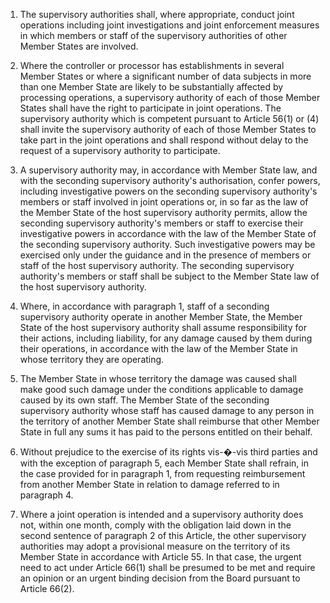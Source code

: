1. The supervisory authorities shall, where appropriate, conduct joint operations including joint investigations and joint enforcement measures in which members or staff of the supervisory authorities of other Member States are involved.

2. Where the controller or processor has establishments in several Member States or where a significant number of data subjects in more than one Member State are likely to be substantially affected by processing operations, a supervisory authority of each of those Member States shall have the right to participate in joint operations. The supervisory authority which is competent pursuant to Article 56(1) or (4) shall invite the supervisory authority of each of those Member States to take part in the joint operations and shall respond without delay to the request of a supervisory authority to participate.

3. A supervisory authority may, in accordance with Member State law, and with the seconding supervisory authority's authorisation, confer powers, including investigative powers on the seconding supervisory authority's members or staff involved in joint operations or, in so far as the law of the Member State of the host supervisory authority permits, allow the seconding supervisory authority's members or staff to exercise their investigative powers in accordance with the law of the Member State of the seconding supervisory authority. Such investigative powers may be exercised only under the guidance and in the presence of members or staff of the host supervisory authority. The seconding supervisory authority's members or staff shall be subject to the Member State law of the host supervisory authority.

4. Where, in accordance with paragraph 1, staff of a seconding supervisory authority operate in another Member State, the Member State of the host supervisory authority shall assume responsibility for their actions, including liability, for any damage caused by them during their operations, in accordance with the law of the Member State in whose territory they are operating.

5. The Member State in whose territory the damage was caused shall make good such damage under the conditions applicable to damage caused by its own staff. The Member State of the seconding supervisory authority whose staff has caused damage to any person in the territory of another Member State shall reimburse that other Member State in full any sums it has paid to the persons entitled on their behalf.

6. Without prejudice to the exercise of its rights vis-�-vis third parties and with the exception of paragraph 5, each Member State shall refrain, in the case provided for in paragraph 1, from requesting reimbursement from another Member State in relation to damage referred to in paragraph 4.

7. Where a joint operation is intended and a supervisory authority does not, within one month, comply with the obligation laid down in the second sentence of paragraph 2 of this Article, the other supervisory authorities may adopt a provisional measure on the territory of its Member State in accordance with Article 55. In that case, the urgent need to act under Article 66(1) shall be presumed to be met and require an opinion or an urgent binding decision from the Board pursuant to Article 66(2).
